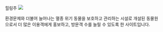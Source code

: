 힐링주 <img src="![free-icon-zoo-2093797](https://github.com/user-attachments/assets/13580612-435b-47c5-8b11-b18fa0ec6d9f)">


환경문제와 더불어 늘어나는 멸종 위기 동물을 보호하고 관리하는 시설로 개설된 동물원으로서 더 많은 이용객에게 홍보하고, 방문객 수를 늘릴 수 있도록 한 사이트입니다.
